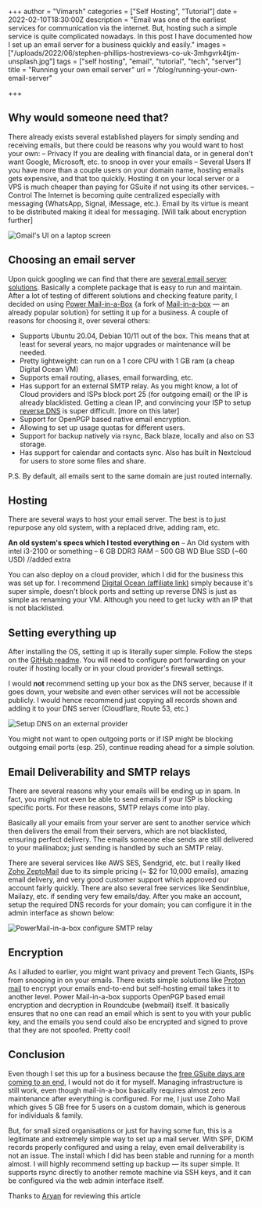 +++
author = "Vimarsh"
categories = ["Self Hosting", "Tutorial"]
date = 2022-02-10T18:30:00Z
description = "Email was one of the earliest services for communication via the internet. But, hosting such a simple service is quite complicated nowadays. In this post I have documented how I set up an email server for a business quickly and easily."
images = ["/uploads/2022/06/stephen-phillips-hostreviews-co-uk-3mhgvrk4tjm-unsplash.jpg"]
tags = ["self hosting", "email", "tutorial", "tech", "server"]
title = "Running your own email server"
url = "/blog/running-your-own-email-server"

+++
## Why would someone need that?

There already exists several established players for simply sending and receiving emails, but there could be reasons why you would want to host your own: – Privacy If you are dealing with financial data, or in general don't want Google, Microsoft, etc. to snoop in over your emails – Several Users If you have more than a couple users on your domain name, hosting emails gets expensive, and that too quickly. Hosting it on your local server or a VPS is much cheaper than paying for GSuite if not using its other services. – Control The Internet is becoming quite centralized especially with messaging (WhatsApp, Signal, iMessage, etc.). Email by its virtue is meant to be distributed making it ideal for messaging. \[Will talk about encryption further\]

![Gmail's UI on a laptop screen](/uploads/2022/06/stephen-phillips-hostreviews-co-uk-3mhgvrk4tjm-unsplash.jpg)

## Choosing an email server

Upon quick googling we can find that there are [several email server solutions](https://github.com/awesome-selfhosted/awesome-selfhosted#communication---email---complete-solutions). Basically a complete package that is easy to run and maintain. After a lot of testing of different solutions and checking feature parity, I decided on using [Power Mail-in-a-Box](https://github.com/ddavness/power-mailinabox) {a fork of [Mail-in-a-box](https://mailinabox.email/) — an already popular solution} for setting it up for a business. A couple of reasons for choosing it, over several others:

* Supports Ubuntu 20.04, Debian 10/11 out of the box. This means that at least for several years, no major upgrades or maintenance will be needed.
* Pretty lightweight: can run on a 1 core CPU with 1 GB ram (a cheap Digital Ocean VM)
* Supports email routing, aliases, email forwarding, etc.
* Has support for an external SMTP relay. As you might know, a lot of Cloud providers and ISPs block port 25 (for outgoing email) or the IP is already blacklisted. Getting a clean IP, and convincing your ISP to setup [reverse DNS](https://mailinabox.email/guide.html#:\~:text=option%2C%20disable%20it.-,Reverse%20DNS,the%20reverse%20DNS%20of%20your%20box%20to%20your%20box%E2%80%99s%20hostname.,-If%20you%20are) is super difficult. \[more on this later\]
* Support for OpenPGP based native email encryption.
* Allowing to set up usage quotas for different users.
* Support for backup natively via rsync, Back blaze, locally and also on S3 storage.
* Has support for calendar and contacts sync. Also has built in Nextcloud for users to store some files and share.

P.S. By default, all emails sent to the same domain are just routed internally.

## Hosting

There are several ways to host your email server. The best is to just repurpose any old system, with a replaced drive, adding ram, etc.

**An old system's specs which I tested everything on** – An Old system with intel i3-2100 or something – 6 GB DDR3 RAM – 500 GB WD Blue SSD (\~60 USD) //added extra

You can also deploy on a cloud provider, which I did for the business this was set up for. I recommend [Digital Ocean (affiliate link)](https://m.do.co/c/32b907edbd54) simply because it's super simple, doesn't block ports and setting up reverse DNS is just as simple as renaming your VM. Although you need to get lucky with an IP that is not blacklisted.

## Setting everything up

After installing the OS, setting it up is literally super simple. Follow the steps on the [GitHub readme](https://github.com/ddavness/power-mailinabox#installation). You will need to configure port forwarding on your router if hosting locally or in your cloud provider's firewall settings.

I would **not** recommend setting up your box as the DNS server, because if it goes down, your website and even other services will not be accessible publicly. I would hence recommend just copying all records shown and adding it to your DNS server (Cloudflare, Route 53, etc.)

![Setup DNS on an external provider](/uploads/2022/06/external-dns-power-mailinabox.png)

You might not want to open outgoing ports or if ISP might be blocking outgoing email ports (esp. 25), continue reading ahead for a simple solution.

## Email Deliverability and SMTP relays

There are several reasons why your emails will be ending up in spam. In fact, you might not even be able to send emails if your ISP is blocking specific ports. For these reasons, SMTP relays come into play.

Basically all your emails from your server are sent to another service which then delivers the email from their servers, which are not blacklisted, ensuring perfect delivery. The emails someone else sends are still delivered to your mailinabox; just sending is handled by such an SMTP relay.

There are several services like AWS SES, Sendgrid, etc. but I really liked [Zoho ZeptoMail](https://www.zoho.com/zeptomail/) due to its simple pricing (\~ $2 for 10,000 emails), amazing email delivery, and very good customer support which approved our account fairly quickly. There are also several free services like Sendinblue, Mailazy, etc. if sending very few emails/day. After you make an account, setup the required DNS records for your domain; you can configure it in the admin interface as shown below:

![PowerMail-in-a-box configure SMTP relay](/uploads/2022/06/setting-up-smtp-relay.png)

## Encryption

As I alluded to earlier, you might want privacy and prevent Tech Giants, ISPs from snooping in on your emails. There exists simple solutions like [Proton mail](https://protonmail.com/) to encrypt your emails end-to-end but self-hosting email takes it to another level. Power Mail-in-a-box supports OpenPGP based email encryption and decryption in Roundcube (webmail) itself. It basically ensures that no one can read an email which is sent to you with your public key, and the emails you send could also be encrypted and signed to prove that they are not spoofed. Pretty cool!

## Conclusion

Even though I set this up for a business because the [free GSuite days are coming to an end](https://support.google.com/a/answer/60217), I would not do it for myself. Managing infrastructure is still work, even though mail-in-a-box basically requires almost zero maintenance after everything is configured. For me, I just use Zoho Mail which gives 5 GB free for 5 users on a custom domain, which is generous for individuals & family.

But, for small sized organisations or just for having some fun, this is a legitimate and extremely simple way to set up a mail server. With SPF, DKIM records properly configured and using a relay, even email deliverability is not an issue. The install which I did has been stable and running for a month almost. I will highly recommend setting up backup — its super simple. It supports rsync directly to another remote machine via SSH keys, and it can be configured via the web admin interface itself.

Thanks to [Aryan](https://aryantiwari.com/?utm_source=vimarsh) for reviewing this article